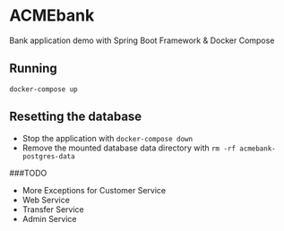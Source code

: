 # ACMEbank
Bank application demo with Spring Boot Framework & Docker Compose
## Running
``docker-compose up``
## Resetting the database
- Stop the application with ``docker-compose down``
- Remove the mounted database data directory with ``rm -rf acmebank-postgres-data``

###TODO
- More Exceptions for Customer Service
- Web Service
- Transfer Service
- Admin Service
